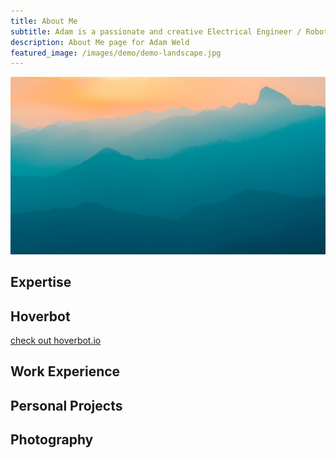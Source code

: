 ```yaml
---
title: About Me
subtitle: Adam is a passionate and creative Electrical Engineer / Roboticist from Seattle, WA.
description: About Me page for Adam Weld
featured_image: /images/demo/demo-landscape.jpg
---
```


![](/images/demo/demo-landscape.jpg)

## Expertise

## Hoverbot
<a href="https://hoverbot.io/" class="button button--large">check out hoverbot.io</a>

## Work Experience

## Personal Projects

## Photography

